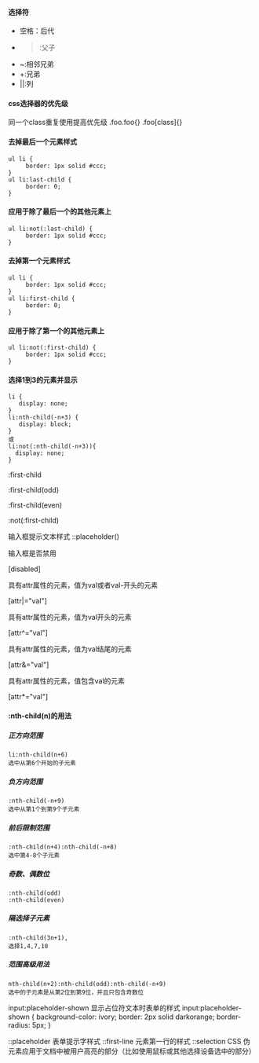 #### 选择符
* 空格：后代
* >:父子
* ~:相邻兄弟
* +:兄弟
* ||:列

#### css选择器的优先级
同一个class重复使用提高优先级
.foo.foo{}
.foo[class]{}

#### 去掉最后一个元素样式
```
ul li {
     border: 1px solid #ccc;
}
ul li:last-child {
     border: 0;
}
```
#### 应用于除了最后一个的其他元素上
```
ul li:not(:last-child) {
     border: 1px solid #ccc;
}
```
#### 去掉第一个元素样式
```
ul li {
     border: 1px solid #ccc;
}
ul li:first-child {
     border: 0;
}
```
#### 应用于除了第一个的其他元素上
```
ul li:not(:first-child) {
     border: 1px solid #ccc;
}
```
#### 选择1到3的元素并显示
```
li {
   display: none;
}
li:nth-child(-n+3) {
   display: block;
}
或
li:not(:nth-child(-n+3)){
  display: none;
}
```

:first-child

:first-child(odd)

:first-child(even)

:not(:first-child)

输入框提示文本样式
::placeholder()

  

输入框是否禁用

[disabled]

  

具有attr属性的元素，值为val或者val-开头的元素

[attr|="val"]

具有attr属性的元素，值为val开头的元素

[attr^="val"]

具有attr属性的元素，值为val结尾的元素

[attr&="val"]

具有attr属性的元素，值包含val的元素

[attr*="val"]

#### :nth-child(n)的用法
##### 正方向范围
```
li:nth-child(n+6)
选中从第6个开始的子元素
```

##### 负方向范围
```
:nth-child(-n+9)
选中从第1个到第9个子元素
```

##### 前后限制范围
```
:nth-child(n+4):nth-child(-n+8)
选中第4-8个子元素

```

##### 奇数、偶数位
```
:nth-child(odd)
:nth-child(even)
```

##### 隔选择子元素
```
:nth-child(3n+1),
选择1,4,7,10
```

##### 范围高级用法
```
nth-child(n+2):nth-child(odd):nth-child(-n+9)
选中的子元素是从第2位到第9位，并且只包含奇数位
```

input:placeholder-shown 显示占位符文本时表单的样式
input:placeholder-shown {
  background-color: ivory;
  border: 2px solid darkorange;
  border-radius: 5px;
}

::placeholder 表单提示字样式
::first-line 元素第一行的样式
::selection CSS 伪元素应用于文档中被用户高亮的部分（比如使用鼠标或其他选择设备选中的部分）
